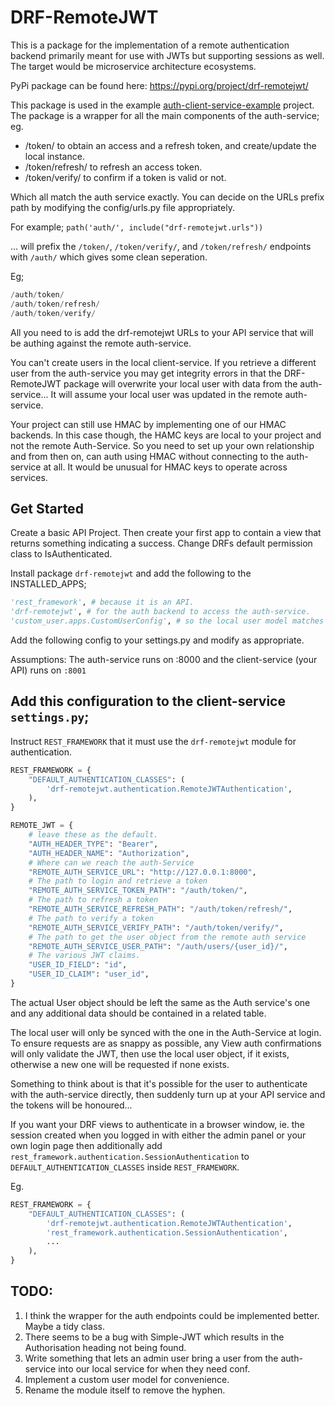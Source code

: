 # DRF-RemoteJWT

This is a package for the implementation of a remote authentication backend 
primarily meant for use with JWTs but supporting sessions as well. 
The target would be microservice architecture ecosystems.

PyPi package can be found here: https://pypi.org/project/drf-remotejwt/

This package is used in the example 
[auth-client-service-example](https://github.com/garrethcain/auth-client-service-example)
project. 
The package is a wrapper for all the main components of the auth-service; eg.

* /token/ to obtain an access and a refresh token, 
    and create/update the local instance.
* /token/refresh/ to refresh an access token.
* /token/verify/ to confirm if a token is valid or not.

Which all match the auth service exactly. You can decide on the URLs prefix path
by modifying the config/urls.py file appropriately. 

For example;
`path('auth/', include("drf-remotejwt.urls"))` 

... will prefix the `/token/`, `/token/verify/`, and `/token/refresh/` endpoints 
with `/auth/` which gives some clean seperation.

Eg;
```PYTHON
/auth/token/
/auth/token/refresh/
/auth/token/verify/
```

All you need to is add the drf-remotejwt URLs to your API service that will be 
authing against the remote auth-service.

You can't create users in the local client-service. If you retrieve a different
user from the auth-service you may get integrity errors in that the DRF-RemoteJWT 
package will overwrite your local user with data from the auth-service... 
It will assume your local user was updated in the remote auth-service.

Your project can still use HMAC by implementing one of our HMAC backends. In this
case though, the HAMC keys are local to your project and not the remote 
Auth-Service. So you need to set up your own relationship and from then on, can 
auth using HMAC without connecting to the auth-service at all.
It would be unusual for HMAC keys to operate across services.


## Get Started

Create a basic API Project. 
Then create your first app to contain a view that returns something indicating a
success.
Change DRFs default permission class to IsAuthenticated.

Install package `drf-remotejwt` and add the following to the 
INSTALLED_APPS;

```PYTHON
'rest_framework', # because it is an API.
'drf-remotejwt', # for the auth backend to access the auth-service.
'custom_user.apps.CustomUserConfig', # so the local user model matches the auth
```

Add the following config to your settings.py and modify as appropriate.

Assumptions: The auth-service runs on :8000 and the client-service (your API) 
runs on `:8001`


## Add this configuration to the client-service `settings.py`;

Instruct `REST_FRAMEWORK` that it must use the `drf-remotejwt` module for
authentication.

```PYTHON
REST_FRAMEWORK = {
    "DEFAULT_AUTHENTICATION_CLASSES": (
        'drf-remotejwt.authentication.RemoteJWTAuthentication',
    ),
}
```

```PYTHON
REMOTE_JWT = {
    # leave these as the default.
    "AUTH_HEADER_TYPE": "Bearer",
    "AUTH_HEADER_NAME": "Authorization",
    # Where can we reach the auth-Service
    "REMOTE_AUTH_SERVICE_URL": "http://127.0.0.1:8000",
    # The path to login and retrieve a token
    "REMOTE_AUTH_SERVICE_TOKEN_PATH": "/auth/token/",
    # The path to refresh a token
    "REMOTE_AUTH_SERVICE_REFRESH_PATH": "/auth/token/refresh/",
    # The path to verify a token
    "REMOTE_AUTH_SERVICE_VERIFY_PATH": "/auth/token/verify/",
    # The path to get the user object from the remote auth service
    "REMOTE_AUTH_SERVICE_USER_PATH": "/auth/users/{user_id}/",
    # The various JWT claims.
    "USER_ID_FIELD": "id",
    "USER_ID_CLAIM": "user_id",
}
```

The actual User object should be left the same as the Auth service's one and any
additional data should be contained in a related table.

The local user will only be synced with the one in the Auth-Service at login. To
ensure requests are as snappy as possible, any View auth confirmations will only
validate the JWT, then use the local user object, if it exists, otherwise a new
one will be requested if none exists.

Something to think about is that it's possible for the user to authenticate with
the auth-service directly, then suddenly turn up at your API service and the
tokens will be honoured...


If you want your DRF views to authenticate in a browser window, ie. the session
created when you logged in with either the admin panel or your own login page
then additionally add `rest_framework.authentication.SessionAuthentication` to
`DEFAULT_AUTHENTICATION_CLASSES` inside `REST_FRAMEWORK`.

Eg.
```PYTHON
REST_FRAMEWORK = {
    "DEFAULT_AUTHENTICATION_CLASSES": (
        'drf-remotejwt.authentication.RemoteJWTAuthentication',
        'rest_framework.authentication.SessionAuthentication',
        ...
    ),
}
```

## TODO:
1. I think the wrapper for the auth endpoints could be implemented better. Maybe
    a tidy class.
2. There seems to be a bug with Simple-JWT which results in the Authorisation
    heading not being found.
3. Write something that lets an admin user bring a user from the auth-service
    into our local service for when they need conf.
4. Implement a custom user model for convenience.
5. Rename the module itself to remove the hyphen.
